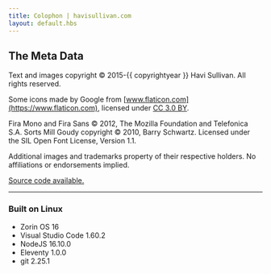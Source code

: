 ```yaml
---
title: Colophon | havisullivan.com
layout: default.hbs
---
```

## The Meta Data

Text and images copyright © 2015-{{ copyrightyear }} Havi Sullivan. All rights reserved.

Some icons made by Google from [www.flaticon.com](https://www.flaticon.com), licensed under [CC 3.0 BY](https://creativecommons.org/licenses/by/3.0/).

Fira Mono and Fira Sans © 2012, The Mozilla Foundation and Telefonica S.A. Sorts Mill Goudy copyright © 2010, Barry Schwartz. Licensed under the SIL Open Font License, Version 1.1.

Additional images and trademarks property of their respective holders. No affiliations or endorsements implied.

[Source code available.](https://git.taxes.dev/taxes/havisullivan-2021)

----

### Built on Linux

 * Zorin OS 16
 * Visual Studio Code 1.60.2
 * NodeJS 16.10.0
 * Eleventy 1.0.0
 * git 2.25.1
